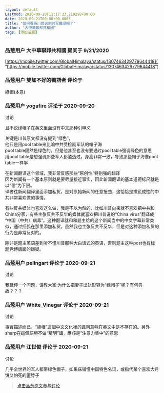 ```yaml
---
layout: default
Lastmod: 2020-09-20T11:17:23.219298+00:00
date: 2020-09-21T00:00:00.000Z
title: "如何看待川普讽刺共军戴绿帽？"
author: "大中華聯邦共和國"
tags: [添加话题]
---
```



### 品葱用户 **大中華聯邦共和國** 提问于 9/21/2020
    
[https://mobile.twitter.com/GlobalHimalaya/status/1307463429779644418]( "https://mobile.twitter.com/GlobalHimalaya/status/1307463429779644418")
    
                

### 品葱用户 **雙加不好的鴨語者** 评论于 
        
綠帽(本意)
        
                

### 品葱用户 **yogafire** 评论于 2020-09-20
讨论

        
且不说绿帽子在英文里面没有中文那种引申义  
  
关键是川普原文都没有提到“绿色”，  
他只是用pool table来比喻中共受检阅军队的帽子海  
pool table固然是绿色的，但是他甚至也没有要通过pool table强调绿色的意思  
用pool table是想强调那些军人都遴选过，身高非常一致，导致那些帽子海像pool table一样**平**  
  
在新闻翻译这个领域，我非常反感那些“原创性”特别强的翻译  
因为新闻有一个基本原则就是要尽量接近事实，因此新闻翻译的基本道德标尺就是以“信”为下限。  
译者往新闻翻译里面添加私货，是对原始新闻的任意扭曲，这恰恰是撒谎成性的中共非常喜欢做的事情。  
  
有些反共媒体也喜欢这么做，我是不以为然的，比如川普向来就不喜欢把中共和China分家，有些主张反共不反华的媒体就喜欢把川普说的“China virus”翻译成 “中国（中共）病毒”。这种翻译就和和题主给的这个新闻当中的中文字幕非常类似，通过括弧在那里添加私货。虽然我也主张反共不反华，但是对这种添加私货的行为是非常反对的。  
  
除非是题主英语差到听不懂川普那种大白话式的英语，否则题主这种post也有标题党博版面的嫌疑。
        
                

### 品葱用户 **pelingart** 评论于 2020-09-21
讨论

        
我延伸一个问题，请教大家:为什么把妻子出轨形容为“绿帽子”呢？有何典故？？？
        
                

### 品葱用户 **White_Vinegar** 评论于 2020-09-21
讨论

        
事實描述而已，“綠帽”這個中文文化裡的諷刺意味在英文中是不存在的。另外sharp在這個語境不做“精明”講，應該是“注意力集中”的意思
        
                

### 品葱用户 **江世俊** 评论于 2020-09-21
讨论

        
几乎全世界的军人都带绿色帽子，如果床铺懂中国特色名词，或指代某个喜欢大月饼又怕死的歪脖子
        
                





> [点击品葱原文参与讨论](https://pincong.rocks/question/31232)

